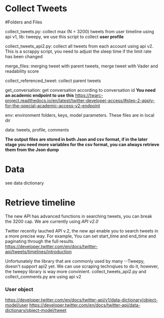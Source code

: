 # Collect Tweets

#Folders and Files

collect_tweets.py: collect max (N = 3200) tweets from user timeline using api v1, lib: tweepy, we use this script to collect **user profile**

collect_tweets_api2.py: collect all tweets from each account using api v2. This is a scrappy script, you need to adjust the sleep time if the limit rate has been changed

merge_files: merging tweet with parent tweets, merge tweet with Vader and readability score

collect_referenced_tweet: collect parent tweets

get_conversation: get conversation according to conversation id  **You need an academic endpoint to use this**
https://twarc-project.readthedocs.io/en/latest/twitter-developer-access/#step-2-apply-for-the-special-academic-access-v2-endpoint

env: environment folders, keys, model parameters. These files are in local dir

data: tweets, profile, comments

**The output files are stored in both Json and csv format, if in the later stage you need more variables for the csv format, you can always retrieve them from the Json dump**

# Data 

see data dictionary

# Retrieve timeline

The new API has advanced functions in searching tweets, you can break the 3200 cap. We are currently using *API v2.0*

Twitter recenlty lauched API v.2, the new api enable you to search tweets in a more precise way. For example, You can set  start_time and end_time and paginating through the full results.
https://developer.twitter.com/en/docs/twitter-api/tweets/timelines/introduction 

Unfortunately the library that are commonly used by many --Tweepy, doesn't support api2 yet. We can use scraping technqiues to do it, however, the tweepy library is way more convinient. collect_tweets_api2.py and collect_comments.py are using api v2



### User object
https://developer.twitter.com/en/docs/twitter-api/v1/data-dictionary/object-model/user
https://developer.twitter.com/en/docs/twitter-api/data-dictionary/object-model/tweet









